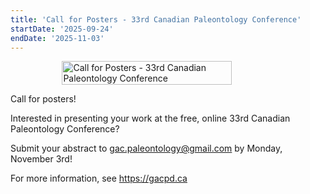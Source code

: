 ```yaml
---
title: 'Call for Posters - 33rd Canadian Paleontology Conference'
startDate: '2025-09-24'
endDate: '2025-11-03'
---
```


<figure style="display: flex; flex-direction: row; align-items: center; justify-content: center;">
  <img src="/events/2025/external/gacpd/callForPosters.png" alt="Call for Posters - 33rd Canadian Paleontology Conference" style="max-width: 600px; width: 80%;" />
</figure>

Call for posters!

Interested in presenting your work at the free, online 33rd Canadian Paleontology Conference?

Submit your abstract to gac.paleontology@gmail.com by Monday, November 3rd!

For more information, see https://gacpd.ca